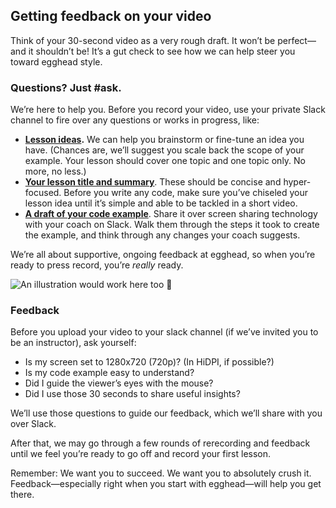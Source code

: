 ## Getting feedback on your video
Think of your 30-second video as a very rough draft. It won’t be perfect—and it shouldn’t be! It’s a gut check to see how we can help steer you toward egghead style.


### Questions? Just #ask.

We’re here to help you. Before you record your video, use your private Slack channel to fire over any questions or works in progress, like:

- [**Lesson ideas**](#what-should-you-teach)**.** We can help you brainstorm or fine-tune an idea you have. (Chances are, we’ll suggest you scale back the scope of your example. Your lesson should cover one topic and one topic only. No more, no less.)
- [**Your lesson title and summary**](#write-the-title-and-summary). These should be concise and hyper-focused. Before you write any code, make sure you’ve chiseled your lesson idea until it’s simple and able to be tackled in a short video.
- [**A draft of your code example**](#create-your-code-example). Share it over screen sharing technology with your coach on Slack. Walk them through the steps it took to create the example, and think through any changes your coach suggests.

We’re all about supportive, ongoing feedback at egghead, so when you’re ready to press record, you’re *really* ready.

![An illustration would work here too 🙂](https://media1.giphy.com/media/111ebonMs90YLu/giphy.gif)

### Feedback

Before you upload your video to your slack channel (if we’ve invited you to be an instructor), ask yourself:

- Is my screen set to 1280x720 (720p)? (In HiDPI, if possible?)
- Is my code example easy to understand?
- Did I guide the viewer’s eyes with the mouse?
- Did I use those 30 seconds to share useful insights?

We’ll use those questions to guide our feedback, which we’ll share with you over Slack.

After that, we may go through a few rounds of rerecording and feedback until we feel you’re ready to go off and record your first lesson.

Remember: We want you to succeed. We want you to absolutely crush it. Feedback—especially right when you start with egghead—will help you get there.
